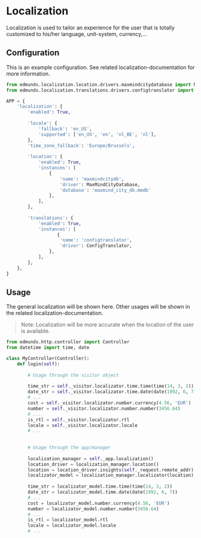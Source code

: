 
# Localization

Localization is used to tailor an experience for the user that is totally
customized to his/her language, unit-system, currency,...


## Configuration

This is an example configuration. See related localization-documentation for
more information.

```python
from edmunds.localization.location.drivers.maxmindcitydatabase import MaxMindCityDatabase
from edmunds.localization.translations.drivers.configtranslator import ConfigTranslator

APP = {
    'localization': {
        'enabled': True,
        
        'locale': {
            'fallback': 'en_US',
            'supported': ['en_US', 'en', 'nl_BE', 'nl'],
        },
        'time_zone_fallback': 'Europe/Brussels',
        
        'location': {
            'enabled': True,
            'instances': [
                {
                    'name': 'maxmindcitydb',
                    'driver': MaxMindCityDatabase,
                    'database': 'maxmind_city_db.mmdb'
                },
            ],
        },
        
        'translations': {
            'enabled': True,
            'instances': [
                   {
                    'name': 'configtranslator',
                    'driver': ConfigTranslator,
                },
            ],
        },
    },
}
```

## Usage

The general localization will be shown here. Other usages will be shown in the
related localization-documentation.

> Note: Localization will be more accurate when the location of the user
> is available.

```python
from edmunds.http.controller import Controller
from datetime import time, date

class MyController(Controller):
    def login(self):
        
        # Usage through the visitor object
        
        time_str = self._visitor.localizator.time.time(time(14, 3, 2))
        date_str = self._visitor.localizator.time.date(date(1992, 6, 7))
        # ...
        cost = self._visitor.localizator.number.currency(4.56, 'EUR')
        number = self._visitor.localizator.number.number(3456.64)
        # ...
        is_rtl = self._visitor.localizator.rtl
        locale = self._visitor.localizator.locale
        # ...
        
        
        # Usage through the app/manager
        
        localization_manager = self._app.localization()
        location_driver = localization_manager.location()
        location = location_driver.insights(self._request.remote_addr)
        localizator_model = localization_manager.localizator(location)
        
        time_str = localizator_model.time.time(time(14, 3, 2))
        date_str = localizator_model.time.date(date(1992, 6, 7))
        # ...
        cost = localizator_model.number.currency(4.56, 'EUR')
        number = localizator_model.number.number(3456.64)
        # ...
        is_rtl = localizator_model.rtl
        locale = localizator_model.locale
        # ...
```
